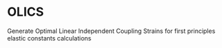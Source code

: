 # OLICS
Generate Optimal Linear Independent Coupling Strains for first principles elastic constants calculations
